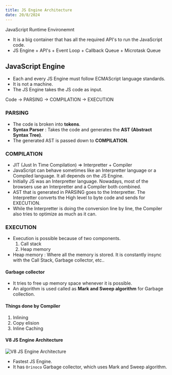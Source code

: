 ```yaml
---
title: JS Engine Architecture
date: 20/8/2024
---
```


JavaScript Runtime Environemnt
- It is a big container that has all the required API's to run the JavaScript code.
- JS Engine + API's + Event Loop + Callback Queue + Microtask Queue 

## JavaScript Engine 
- Each and every JS Engine must follow ECMAScript language standards.
- It is not a machine.
- The JS Engine takes the JS code as input.

Code -> PARSING -> COMPILATION -> EXECUTION

### PARSING
- The code is broken into **tokens**.
- **Syntax Parser** : Takes the code and generates the **AST (Abstract Syntax Tree)**.
- The generated AST is passed down to **COMPILATION**.

### COMPILATION
- JIT (Just In Time Compilation) => Interpretter + Compiler
- JavaScript can behave sometimes like an Interpretter language or a Compiled language. It all depends on the JS Engine.
- Initially JS was an Interpretter language. Nowadays, most of the browsers use an Interpretter and a Compiler both combined.
- AST that is generated in PARSING goes to the Interpretter. The Interpretter converts the High level to byte code and sends for EXECUTION.
- While the Interpretter is doing the conversion line by line, the Compiler also tries to optimize as much as it can.

### EXECUTION
- Execution is possible because of two components.
    1. Call stack
    2. Heap memory
- Heap memory : Where all the memory is stored. It is constantly insync with the Call Stack, Garbage collector, etc..

#### Garbage collector
- It tries to free up memory space whenever it is possible.
- An algorithm is used called as **Mark and Sweep algorithm** for Garbage collection.

#### Things done by Compiler
1. Inlining
2. Copy elision
3. Inline Caching


#### V8 JS Engine Architecture
![V8 JS Engine Architecture](https://miro.medium.com/v2/resize:fit:720/format:webp/0*ISypeZUo6NggTMff.png)
- Fastest JS Engine.
- It has `Orinoco` Garbage collector, which uses Mark and Sweep algorithm.
